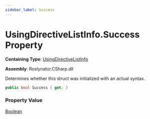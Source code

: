 ```yaml
---
sidebar_label: Success
---
```


# UsingDirectiveListInfo\.Success Property

**Containing Type**: [UsingDirectiveListInfo](../index.md)

**Assembly**: Roslynator\.CSharp\.dll

  
Determines whether this struct was initialized with an actual syntax\.

```csharp
public bool Success { get; }
```

### Property Value

[Boolean](https://docs.microsoft.com/en-us/dotnet/api/system.boolean)


